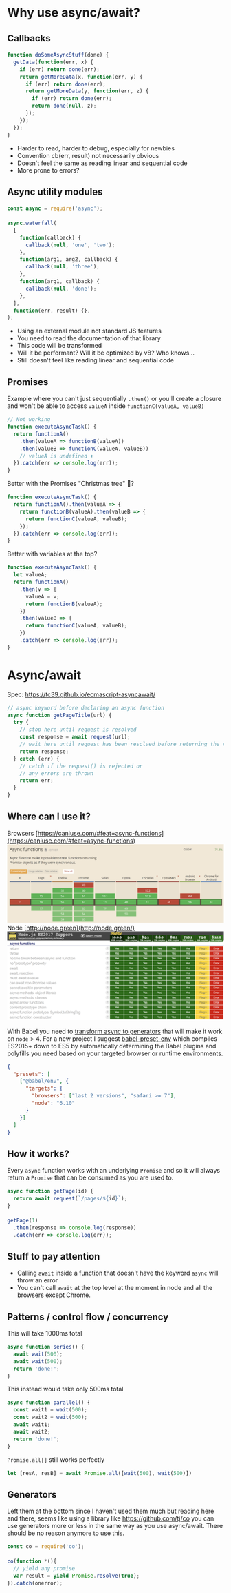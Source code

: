 # Why use async/await?

## Callbacks
```js
function doSomeAsyncStuff(done) {
  getData(function(err, x) {
    if (err) return done(err);
    return getMoreData(x, function(err, y) {
      if (err) return done(err);
      return getMoreData(y, function(err, z) {
        if (err) return done(err);
        return done(null, z);
      });
    });
  });
}
```
- Harder to read, harder to debug, especially for newbies
- Convention cb(err, result) not necessarily obvious
- Doesn't feel the same as reading linear and sequential code
- More prone to errors?

## Async utility modules
```js
const async = require('async');

async.waterfall(
  [
    function(callback) {
      callback(null, 'one', 'two');
    },
    function(arg1, arg2, callback) {
      callback(null, 'three');
    },
    function(arg1, callback) {
      callback(null, 'done');
    },
  ],
  function(err, result) {},
);
```

- Using an external module not standard JS features
- You need to read the documentation of that library
- This code will be transformed
- Will it be performant? Will it be optimized by v8? Who knows...
- Still doesn't feel like reading linear and sequential code


## Promises

Example where you can't just sequentially `.then()` or you'll create a closure and won't be able to access `valueA` inside `functionC(valueA, valueB)`
```js
// Not working
function executeAsyncTask() {
  return functionA()
    .then(valueA => functionB(valueA))
    .then(valueB => functionC(valueA, valueB))
    // valueA is undefined ⬆️
  }).catch(err => console.log(err));
}
```
Better with the Promises "Christmas tree" 🎄?
```js
function executeAsyncTask() {
  return functionA().then(valueA => {
    return functionB(valueA).then(valueB => {
      return functionC(valueA, valueB);
    });
  }).catch(err => console.log(err));
}
```

Better with variables at the top?
```js
function executeAsyncTask() {
  let valueA;
  return functionA()
    .then(v => {
      valueA = v;
      return functionB(valueA);
    })
    .then(valueB => {
      return functionC(valueA, valueB);
    })
    .catch(err => console.log(err));
}
```

# Async/await
Spec: https://tc39.github.io/ecmascript-asyncawait/
```js
// async keyword before declaring an async function
async function getPageTitle(url) {
  try {
    // stop here until request is resolved
    const response = await request(url);
    // wait here until request has been resolved before returning the response
    return response;
  } catch (err) {
    // catch if the request() is rejected or
    // any errors are thrown
    return err;
  }
}
```

## Where can I use it?
Browsers [https://caniuse.com/#feat=async-functions](https://caniuse.com/#feat=async-functions)
![](browsers.png)
Node [http://node.green](http://node.green/)
![](node.green.png)

With Babel you need to [transform async to generators](https://babeljs.io/docs/plugins/transform-async-to-generator/) that will make it work on `node` > 4.
For a new project I suggest [babel-preset-env](https://github.com/babel/babel/tree/master/experimental/babel-preset-env) which compiles ES2015+ down to ES5 by automatically determining the Babel plugins and polyfills you need based on your targeted browser or runtime environments.
```json
{
  "presets": [
    ["@babel/env", {
      "targets": {
        "browsers": ["last 2 versions", "safari >= 7"],
        "node": "6.10"
      }
    }]
  ]
}
```

## How it works?

Every `async` function works with an underlying `Promise` and so it will always return a `Promise` that can be consumed as you are used to.
```js
async function getPage(id) {
  return await request(`/pages/${id}`);
}

getPage(1)
  .then(response => console.log(response))
  .catch(err => console.log(err));

```

## Stuff to pay attention
- Calling `await` inside a function that doesn't have the keyword `async` will throw an error
- You can't call `await` at the top level at the moment in node and all the browsers except Chrome.

## Patterns / control flow / concurrency
This will take 1000ms total
```js
async function series() {
  await wait(500);
  await wait(500);
  return 'done!';
}
```
This instead would take only 500ms total
```js
async function parallel() {
  const wait1 = wait(500);
  const wait2 = wait(500);
  await wait1;
  await wait2;
  return 'done!';
}
```
`Promise.all[]` still works perfectly
```js
let [resA, resB] = await Promise.all([wait(500), wait(500)])
```


## Generators
Left them at the bottom since I haven't used them much but reading here and there, seems like using a library like https://github.com/tj/co you can use generators more or less in the same way as you use async/await.
There should be no reason anymore to use this.
```js
const co = require('co');

co(function *(){
  // yield any promise
  var result = yield Promise.resolve(true);
}).catch(onerror);
```
